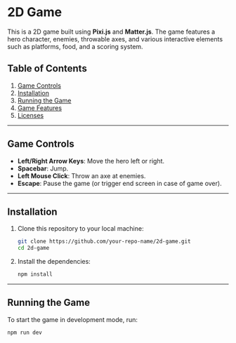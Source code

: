 # 2D Game

This is a 2D game built using **Pixi.js** and **Matter.js**. The game features a hero character, enemies, throwable axes, and various interactive elements such as platforms, food, and a scoring system.

## Table of Contents
1. [Game Controls](#game-controls)
2. [Installation](#installation)
3. [Running the Game](#running-the-game)
4. [Game Features](#game-features)
5. [Licenses](#licenses)

---

## Game Controls

- **Left/Right Arrow Keys**: Move the hero left or right.
- **Spacebar**: Jump.
- **Left Mouse Click**: Throw an axe at enemies.
- **Escape**: Pause the game (or trigger end screen in case of game over).

---

## Installation

1. Clone this repository to your local machine:

    ```bash
    git clone https://github.com/your-repo-name/2d-game.git
    cd 2d-game
    ```

2. Install the dependencies:

    ```bash
    npm install
    ```

---

## Running the Game

To start the game in development mode, run:

```bash
npm run dev
